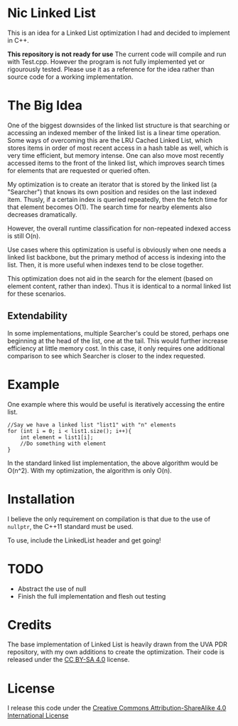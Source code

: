 # Nic Linked List

This is an idea for a Linked List optimization I had and decided to implement in C++. 

**This repository is not ready for use**
The current code will compile and run with Test.cpp. However the program is not fully implemented yet or rigourously tested. Please use it as a reference for the idea rather than source code for a working implementation.


# The Big Idea
One of the biggest downsides of the linked list structure is that searching or accessing an indexed member of the linked list is a linear time operation. Some ways of overcoming this are the LRU Cached Linked List, which stores items in order of most recent access in a hash table as well, which is very time efficient, but memory intense. One can also move most recently accessed items to the front of the linked list, which improves search times for elements that are requested or queried often. 

My optimization is to create an iterator that is stored by the linked list (a "Searcher") that knows its own position and resides on the last indexed item. Thusly, if a certain index is queried repeatedly, then the fetch time for that element becomes O(1). The search time for nearby elements also decreases dramatically. 

However, the overall runtime classification for non-repeated indexed access is still O(n). 

Use cases where this optimization is useful is obviously when one needs a linked list backbone, but the primary method of access is indexing into the list. Then, it is more useful when indexes tend to be close together. 

This optimization does not aid in the search for the element (based on element content, rather than index). Thus it is identical to a normal linked list for these scenarios.

## Extendability
In some implementations, multiple Searcher's could be stored, perhaps one beginning at the head of the list, one at the tail. This would further increase efficiency at little memory cost. In this case, it only requires one additional comparison to see which Searcher is closer to the index requested. 


# Example 

One example where this would be useful is iteratively accessing the entire list. 

```
//Say we have a linked list "list1" with "n" elements
for (int i = 0; i < list1.size(); i++){
    int element = list1[i];
    //Do something with element
}
```

In the standard linked list implementation, the above algorithm would be O(n^2). With my optimization, the algorithm is only O(n).

# Installation
I believe the only requirement on compilation is that due to the use of `nullptr`, the C++11 standard must be used. 

To use, include the LinkedList header and get going!

# TODO
* Abstract the use of null
* Finish the full implementation and flesh out testing

# Credits
The base implementation of Linked List is heavily drawn from the UVA PDR repository, with my own additions to create the optimization. Their code is released under the [CC BY-SA 4.0](https://creativecommons.org/licenses/by-sa/4.0/) license. 

# License
I release this code under the [Creative Commons Attribution-ShareAlike 4.0 International License](https://creativecommons.org/licenses/by-sa/4.0/)